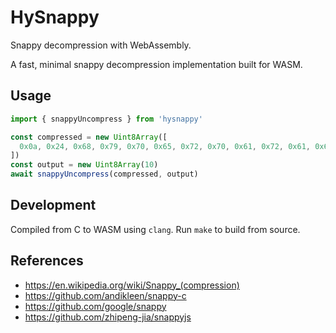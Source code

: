 # HySnappy

Snappy decompression with WebAssembly.

A fast, minimal snappy decompression implementation built for WASM.

## Usage

```js
import { snappyUncompress } from 'hysnappy'

const compressed = new Uint8Array([
  0x0a, 0x24, 0x68, 0x79, 0x70, 0x65, 0x72, 0x70, 0x61, 0x72, 0x61, 0x6d
])
const output = new Uint8Array(10)
await snappyUncompress(compressed, output)
```

## Development

Compiled from C to WASM using `clang`. Run `make` to build from source.

## References

 - https://en.wikipedia.org/wiki/Snappy_(compression)
 - https://github.com/andikleen/snappy-c
 - https://github.com/google/snappy
 - https://github.com/zhipeng-jia/snappyjs
